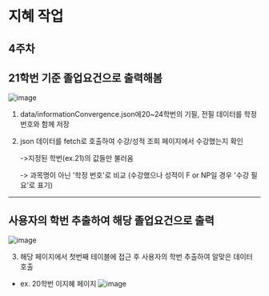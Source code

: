 # 지혜 작업


## 4주차
## 21학번 기준 졸업요건으로 출력해봄

![image](https://github.com/plz-graduate/Personal-Graduate/assets/129932517/fe2eb68c-1abf-4047-8a0e-4700bc0131d0)


1. data/informationConvergence.json에20~24학번의 기필, 전필 데이터를 학정번호와 함께 저장

2. json 데이터를 fetch로 호출하여 수강/성적 조회 페이지에서 수강했는지 확인
   
     ->지정된 학번(ex.21)의 값들만 불러옴
   
     -> 과목명이 아닌 '학정 번호'로 비교 (수강했으나 성적이 F or NP일 경우 '수강 필요'로 표기)

---
## 사용자의 학번 추출하여 해당 졸업요건으로 출력

![image](https://github.com/plz-graduate/Personal-Graduate/assets/129932517/2f6998ea-80d1-4cdc-ab7a-030eef5afe6c)



3. 해당 페이지에서 첫번째 테이블에 접근 후 사용자의 학번 추출하여 알맞은 데이터 호출

- ex. 20학번 이지혜 페이지
 ![image](https://github.com/plz-graduate/Personal-Graduate/assets/129932517/398e52c8-7821-4361-9171-779364d2921a)
